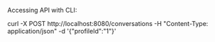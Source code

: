 







Accessing API with CLI:

curl -X POST http://localhost:8080/conversations -H "Content-Type: application/json" -d '{"profileId":"1"}'